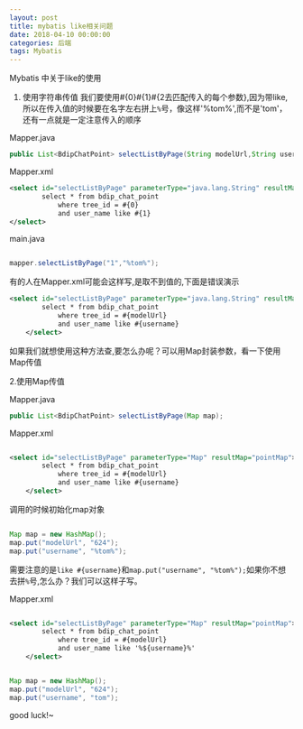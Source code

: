 ```yaml
---
layout: post
title: mybatis like相关问题
date: 2018-04-10 00:00:00
categories: 后端
tags: Mybatis
---
```


Mybatis 中关于like的使用

1. 使用字符串传值
我们要使用#{0}#{1}#{2去匹配传入的每个参数},因为带like,所以在传入值的时候要在名字左右拼上`%`号，像这样'%tom%',而不是'tom'，还有一点就是一定注意传入的顺序

Mapper.java

```java
public List<BdipChatPoint> selectListByPage(String modelUrl,String username);
```

Mapper.xml
```xml
<select id="selectListByPage" parameterType="java.lang.String" resultMap="pointMap">
		select * from bdip_chat_point 
			where tree_id = #{0} 
			and user_name like #{1}
</select>

```

main.java
```java

mapper.selectListByPage("1","%tom%");

```

有的人在Mapper.xml可能会这样写,是取不到值的,下面是错误演示
```xml 
<select id="selectListByPage" parameterType="java.lang.String" resultMap="pointMap">
		select * from bdip_chat_point 
			where tree_id = #{modelUrl} 
			and user_name like #{username}
	</select>
```
如果我们就想使用这种方法查,要怎么办呢？可以用Map封装参数，看一下使用Map传值

2.使用Map传值

Mapper.java

```java
public List<BdipChatPoint> selectListByPage(Map map);

```

Mapper.xml

```xml

<select id="selectListByPage" parameterType="Map" resultMap="pointMap">
		select * from bdip_chat_point 
			where tree_id = #{modelUrl} 
			and user_name like #{username}
	</select>

```

调用的时候初始化map对象

```java

Map map = new HashMap();
map.put("modelUrl", "624");
map.put("username", "%tom%");

```

需要注意的是`like #{username}`和`map.put("username", "%tom%");`如果你不想去拼`%`号,怎么办？我们可以这样子写。

Mapper.xml

```xml

<select id="selectListByPage" parameterType="Map" resultMap="pointMap">
		select * from bdip_chat_point 
			where tree_id = #{modelUrl} 
			and user_name like '%${username}%'
	</select>

```

```java

Map map = new HashMap();
map.put("modelUrl", "624");
map.put("username", "tom");

```

good luck!~